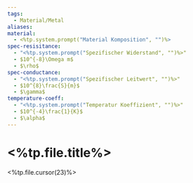 ```yaml
---
tags:
  - Material/Metal
aliases: 
material:
  - <%tp.system.prompt("Material Komposition", "")%>
spec-resisitance:
  - "<%tp.system.prompt("Spezifischer Widerstand", "")%>"
  - $10^{-8}\Omega m$
  - $\rho$
spec-conductance:
  - "<%tp.system.prompt("Spezifischer Leitwert", "")%>"
  - $10^{8}\frac{S}{m}$
  - $\gamma$
temperature-coeff:
  - "<%tp.system.prompt("Temperatur Koeffizient", "")%>"
  - $10^{-4}\frac{1}{K}$
  - $\alpha$
---
```


# <%tp.file.title%>

<%tp.file.cursor(23)%>